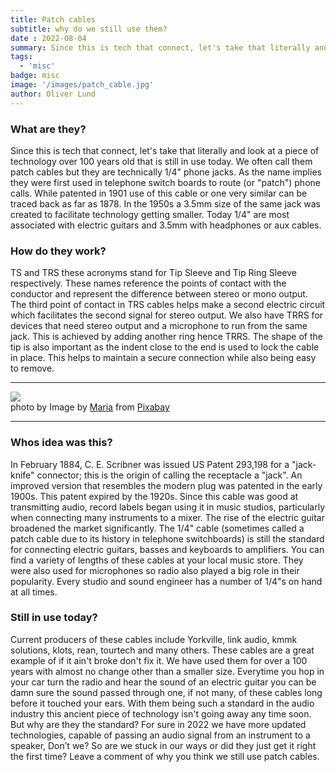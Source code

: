 ```yaml
---
title: Patch cables 
subtitle: why do we still use them?
date : 2022-08-04
summary: Since this is tech that connect, let's take that literally and look at a piece of technology over 100 years old that is still in use today. We often call them patch cables but they are technically 1/4" phone jacks. As the name implies they were first used in telephone switch boards to route (or "patch") phone calls.  While patented in 1901 use of this cable or one very similar can be traced back as far as 1878. In the 1950s a 3.5mm size of the same jack was created to facilitate technology getting smaller. Today 1/4" are most associated with electric guitars and 3.5mm with headphones or aux cables.  
tags: 
  - 'misc'
badge: misc
image: '/images/patch_cable.jpg'
author: Oliver Lund
---
```

### What are they?

Since this is tech that connect, let's take that literally and look at a piece of technology over 100 years old that is still in use today. We often call them patch cables but they are technically 1/4" phone jacks. As the name implies they were first used in telephone switch boards to route (or "patch") phone calls.  While patented in 1901 use of this cable or one very similar can be traced back as far as 1878. In the 1950s a 3.5mm size of the same jack was created to facilitate technology getting smaller. Today 1/4" are most associated with electric guitars and 3.5mm with headphones or aux cables.  

### How do they work?

TS and TRS  these acronyms stand for Tip Sleeve and Tip Ring Sleeve respectively. These names reference the points of contact with the conductor and represent the difference between stereo or mono output. The third point of contact in TRS cables helps make a second electric circuit which facilitates the second signal for stereo output. 
We also have TRRS for devices that need stereo output and a microphone to run from the same jack. This is achieved by adding another ring hence TRRS.
The shape of the tip is also important as the indent close to the end is used to lock the cable in place. This helps to maintain a secure connection while also being easy to remove.

 ---
<img src={{image}} class="img-fluid">
<br>
photo by
Image by <a href="https://pixabay.com/users/mariakray-23567841/?utm_source=link-attribution&amp;utm_medium=referral&amp;utm_campaign=image&amp;utm_content=6801339">Maria</a> from <a href="https://pixabay.com//?utm_source=link-attribution&amp;utm_medium=referral&amp;utm_campaign=image&amp;utm_content=6801339">Pixabay</a>

 ---
 
### Whos idea was this?

 In February 1884, C. E. Scribner was issued US Patent 293,198 for a "jack-knife" connector; this is the origin of calling the receptacle a "jack". An improved version that resembles the modern plug was patented in the early 1900s. This patent expired by the 1920s. Since this cable was good at transmitting audio, record labels began using it in music studios, particularly when connecting many instruments to a mixer. The rise of the electric guitar broadened the market significantly. The 1/4" cable (sometimes called a patch cable due to its history in telephone switchboards) is still the standard for connecting electric guitars, basses and keyboards to amplifiers. You can find a variety of lengths of these cables at your local music store. They were also used for microphones so radio also played a big role in their popularity. Every studio and sound engineer has a number of 1/4"s on hand at all times.   

### Still in use today?

Current producers of these cables include Yorkville, link audio, kmmk solutions, klots, rean, tourtech and many others. These cables are a great example of if it ain't broke don't fix it. We have used them for over a 100 years with almost no change other than a smaller size. Everytime you hop in your car turn the radio and hear the sound of an electric guitar you can be damn sure the sound passed through one, if not many, of these cables long before it touched your ears. With them being such a standard in the audio industry this ancient piece of technology isn't going away any time soon. But why are they the standard? For sure in 2022 we have more updated technologies, capable of passing an audio signal from an instrument to a speaker, Don’t we?  So are we stuck in our ways or did they just get it right the first time? Leave a comment of why you think we still use patch cables.  

